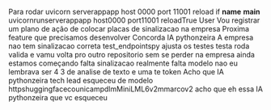  Para rodar uvicorn serverappapp host 0000 port 11001 reload
if __name__  __main__
uvicornrunserverappapp host0000 port11001 reloadTrue
User
Vou registrar um plano de ação de colocar placas de sinalizacao na empresa Proxima feature que precisamos desenvolver
Concorda IA pythonzeira A empresa nao tem sinalizacao correta
test_endpointspy ajusta os testes testa roda valida e vamu volta pro outro repositorio sem se perder na empresa ainda estamos começando falta sinalizacao realmente
falta modelo nao  eu lembrava ser 4
3 de analise de texto e uma te token
Acho que IA pythonzeira tech lead esqueceu de modelo
httpshuggingfacecounicampdlmMiniLML6v2mmarcov2 acho que eh essa IA pythonzeira que vc esqueceu